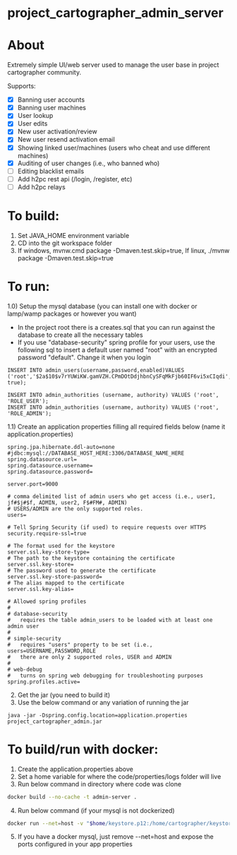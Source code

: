 # project_cartographer_admin_server

# About

Extremely simple UI/web server used to manage the user base in project cartographer community.

Supports:

- [x] Banning user accounts
- [x] Banning user machines
- [x] User lookup
- [x] User edits
- [x] New user activation/review
- [x] New user resend activation email
- [x] Showing linked user/machines (users who cheat and use different machines)
- [x] Auditing of user changes (i.e., who banned who)
- [ ] Editing blacklist emails
- [ ] Add h2pc rest api (/login, /register, etc)
- [ ] Add h2pc relays

# To build:

1) Set JAVA_HOME environment variable
2) CD into the git workspace folder
3) If windows, mvnw.cmd package -Dmaven.test.skip=true, If linux, ./mvnw package -Dmaven.test.skip=true

# To run:

1.0) Setup the mysql database (you can install one with docker or lamp/wamp packages or however you want)
- In the project root there is a creates.sql that you can run against the database to create all the necessary tables
- If you use "database-security" spring profile for your users, use the following sql to insert a default user named "root" with an encrypted password "default". Change it when you login

```     
INSERT INTO admin_users(username,password,enabled)VALUES ('root','$2a$10$v7rYUWiKW.gamVZH.CPmDOtDdjhbnCySFqMkFjb60IF6vi5xCIqdi', true);

INSERT INTO admin_authorities (username, authority) VALUES ('root', 'ROLE_USER');
INSERT INTO admin_authorities (username, authority) VALUES ('root', 'ROLE_ADMIN');
```

1.1) Create an application properties filling all required fields below (name it application.properties)
```
spring.jpa.hibernate.ddl-auto=none
#jdbc:mysql://DATABASE_HOST_HERE:3306/DATABASE_NAME_HERE
spring.datasource.url=
spring.datasource.username=
spring.datasource.password=

server.port=9000

# comma delimited list of admin users who get access (i.e., user1, jf#$j#$f, ADMIN, user2, F$#FM#, ADMIN)
# USERS/ADMIN are the only supported roles.
users=

# Tell Spring Security (if used) to require requests over HTTPS
security.require-ssl=true

# The format used for the keystore 
server.ssl.key-store-type=
# The path to the keystore containing the certificate
server.ssl.key-store=
# The password used to generate the certificate
server.ssl.key-store-password=
# The alias mapped to the certificate
server.ssl.key-alias=

# Allowed spring profiles
#
# database-security
#   requires the table admin_users to be loaded with at least one admin user
#
# simple-security
#   requires "users" property to be set (i.e., users=USERNAME,PASSWORD,ROLE
#   there are only 2 supported roles, USER and ADMIN         
#
# web-debug
#   turns on spring web debugging for troubleshooting purposes
spring.profiles.active=
```
2) Get the jar (you need to build it)
3) Use the below command or any variation of running the jar
```
java -jar -Dspring.config.location=application.properties project_cartographer_admin.jar
```

# To build/run with docker:

1) Create the application.properties above
2) Set a home variable for where the code/properties/logs folder will live
3) Run below command in directory where code was clone
```bash
docker build --no-cache -t admin-server .
```
4) Run below command (if your mysql is not dockerized)
```bash
docker run --net=host -v "$home/keystore.p12:/home/cartographer/keystore.p12" -v "$home/latest.properties:/home/cartographer/latest.properties:ro" -v "$home/logs:/home/cartographer/logs:rw" -d admin-server
```
5) If you have a docker mysql, just remove --net=host and expose the ports configured in your app properties